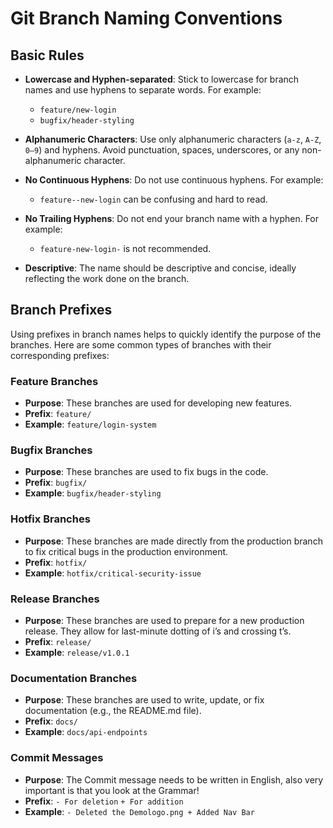 # Git Branch Naming Conventions

## Basic Rules

- **Lowercase and Hyphen-separated**: Stick to lowercase for branch names and use hyphens to separate words. For example:
  - `feature/new-login`
  - `bugfix/header-styling`
  
- **Alphanumeric Characters**: Use only alphanumeric characters (`a-z`, `A-Z`, `0–9`) and hyphens. Avoid punctuation, spaces, underscores, or any non-alphanumeric character.

- **No Continuous Hyphens**: Do not use continuous hyphens. For example:
  - `feature--new-login` can be confusing and hard to read.

- **No Trailing Hyphens**: Do not end your branch name with a hyphen. For example:
  - `feature-new-login-` is not recommended.

- **Descriptive**: The name should be descriptive and concise, ideally reflecting the work done on the branch.

## Branch Prefixes

Using prefixes in branch names helps to quickly identify the purpose of the branches. Here are some common types of branches with their corresponding prefixes:

### Feature Branches
- **Purpose**: These branches are used for developing new features.
- **Prefix**: `feature/`
- **Example**: `feature/login-system`

### Bugfix Branches
- **Purpose**: These branches are used to fix bugs in the code.
- **Prefix**: `bugfix/`
- **Example**: `bugfix/header-styling`

### Hotfix Branches
- **Purpose**: These branches are made directly from the production branch to fix critical bugs in the production environment.
- **Prefix**: `hotfix/`
- **Example**: `hotfix/critical-security-issue`

### Release Branches
- **Purpose**: These branches are used to prepare for a new production release. They allow for last-minute dotting of i’s and crossing t’s.
- **Prefix**: `release/`
- **Example**: `release/v1.0.1`

### Documentation Branches
- **Purpose**: These branches are used to write, update, or fix documentation (e.g., the README.md file).
- **Prefix**: `docs/`
- **Example**: `docs/api-endpoints`

### Commit Messages
- **Purpose**: The Commit message needs to be written in English, also very important is that you look at the Grammar!
- **Prefix**: `- For deletion` `+ For addition`
- **Example**: `- Deleted the Demologo.png + Added Nav Bar`